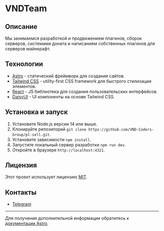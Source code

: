 # VNDTeam

## Описание

Мы занимаемся разработкой и продвижением плагинов, сборок серверов, системами доната и написанием собственных плагинов для серверов майнкрафт.

## Технологии

- [Astro](https://astro.build/) - статический фреймворк для создания сайтов.
- [Tailwind CSS](https://tailwindcss.com/) - utility-first CSS framework для быстрого стилизации элементов.
- [React](https://ru.reactjs.org/) - JS библиотека для создания пользовательских интерфейсов.
- [DaisyUI](https://daisyui.com/) - UI компоненты на основе Tailwind CSS.

## Установка и запуск

1. Установите Node.js версии 14 или выше.
2. Клонируйте репозиторий `git clone https://github.com/VND-Coders-Group/pl-sell.git`.
3. Установите зависимости `npm install`.
4. Запустите локальный сервер разработки `npm run dev`.
5. Откройте в браузере `http://localhost:4321`.

## Лицензия

Этот проект использует лицензию [MIT](LICENSE).

## Контакты

- [Telegram](https://t.me/vndteam_bot)

---

Для получения дополнительной информации обратитесь к [документации Astro](https://docs.astro.build/).
